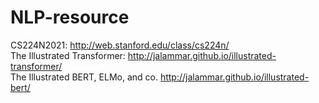 # NLP-resource
CS224N2021: <http://web.stanford.edu/class/cs224n/>  
The Illustrated Transformer: <http://jalammar.github.io/illustrated-transformer/>  
The Illustrated BERT, ELMo, and co. <http://jalammar.github.io/illustrated-bert/>  
